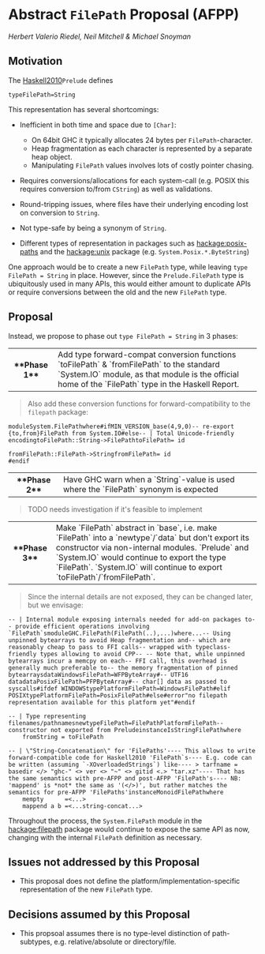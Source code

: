 # Abstract `FilePath` Proposal (AFPP)

*Herbert Valerio Riedel, Neil Mitchell & Michael Snoyman*

## Motivation


The [ Haskell2010](https://www.haskell.org/onlinereport/haskell2010/)`Prelude` defines

```
typeFilePath=String
```


This representation has several shortcomings:

- Inefficient in both time and space due to `[Char]`:

  - On 64bit GHC it typically allocates 24 bytes per `FilePath`-character.
  - Heap fragmentation as each character is represented by a separate heap object.
  - Manipulating `FilePath` values involves lots of costly pointer chasing.

- Requires conversions/allocations for each system-call
  (e.g. POSIX this requires conversion to/from `CString`) as well as
  validations.

- Round-tripping issues, where files have their underlying encoding lost on conversion to `String`.

- Not type-safe by being a synonym of `String`.

- Different types of representation in packages such as
  [ hackage:posix-paths](http://hackage.haskell.org/package/posix-paths) and
  the [ hackage:unix](http://hackage.haskell.org/package/unix) package (e.g. `System.Posix.*.ByteString`)


One approach would be to create a new `FilePath` type, while leaving
`type FilePath = String` in place.  However, since the
`Prelude.FilePath` type is ubiquitously used in many APIs, this would
either amount to duplicate APIs or require conversions between the old
and the new `FilePath` type.

## Proposal


Instead, we propose to phase out `type FilePath = String` in 3 phases:

<table><tr><th>**Phase 1**</th>
<td>
Add type forward-compat conversion functions `toFilePath` & `fromFilePath` to the standard `System.IO` module, as that module is the official home of the `FilePath` type in the Haskell Report.
</td></tr></table>

>
> Also add these conversion functions for
> forward-compatibility to the `filepath` package:

```
moduleSystem.FilePathwhere#ifMIN_VERSION_base(4,9,0)-- re-export {to,from}FilePath from System.IO#else-- | Total Unicode-friendly encodingtoFilePath::String->FilePathtoFilePath= id

fromFilePath::FilePath->StringfromFilePath= id
#endif
```

<table><tr><th>**Phase 2**</th>
<td>Have GHC warn when a `String`-value is used where the
`FilePath` synonym is expected
</td></tr></table>

> TODO needs investigation if it's feasible to implement

<table><tr><th>**Phase 3**</th>
<td>Make `FilePath` abstract in `base`, i.e. make
`FilePath` into a `newtype`/`data` but don't export its
constructor via non-internal modules. `Prelude`  and `System.IO` would continue to
export the type `FilePath`. `System.IO` will continue to export `toFilePath`/`fromFilePath`. 
</td></tr></table>

>
> Since the internal details are not exposed, they can be changed later,
> but we envisage:

```
-- | Internal module exposing internals needed for add-on packages to-- provide efficient operations involving `FilePath`smoduleGHC.FilePath(FilePath(..),...)where...-- Using unpinned bytearrays to avoid Heap fragmentation and-- which are reasonably cheap to pass to FFI calls-- wrapped with typeclass-friendly types allowing to avoid CPP-- -- Note that, while unpinned bytearrays incur a memcpy on each-- FFI call, this overhead is generally much preferable to-- the memory fragmentation of pinned bytearraysdataWindowsFilePath=WFPByteArray#-- UTF16 datadataPosixFilePath=PFPByteArray#-- char[] data as passed to syscalls#ifdef WINDOWStypePlatformFilePath=WindowsFilePath#elif POSIXtypePlatformFilePath=PosixFilePath#else#error"no filepath representation available for this platform yet"#endif

-- | Type representing filenames/pathnamesnewtypeFilePath=FilePathPlatformFilePath-- constructor not exported from PreludeinstanceIsStringFilePathwhere 
    fromString = toFilePath

-- | \"String-Concatenation\" for 'FilePaths'---- This allows to write forward-compatible code for Haskell2010 'FilePath`s---- E.g. code can be written (assuming `-XOverloadedStrings`) like---- > tarfname = basedir </> "ghc-" <> ver <> "~" <> gitid <.> "tar.xz"---- That has the same semantics with pre-AFPP and post-AFPP 'FilePath's---- NB: 'mappend' is *not* the same as '(</>)', but rather matches the semantics for pre-AFPP 'FilePaths'instanceMonoidFilePathwhere 
    mempty      =<...>
    mappend a b =<...string-concat...>
```


Throughout the process, the `System.FilePath` module in the [ hackage:filepath](http://hackage.haskell.org/package/filepath) package would continue to expose the same API as now, changing with the internal `FilePath` definition as necessary.

## Issues not addressed by this Proposal

- This proposal does not define the platform/implementation-specific representation of the new `FilePath` type.

## Decisions assumed by this Proposal

- This propsoal assumes there is no type-level distinction of path-subtypes, e.g. relative/absolute or directory/file.
